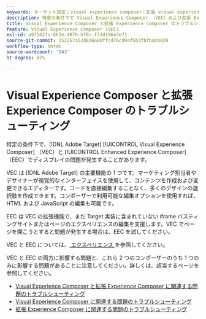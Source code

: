 ```yaml
---
keywords: ターゲット設定；visual experience composer；拡張 visual experience composer;vec;visual experience composer のトラブルシューティング；トラブルシューティング；eec；拡張 experience composer;tls;tls 1.2
description: 特定の条件下で Visual Experience Composer （VEC）および拡張 Experience Composer （EEC）で発生する場合がある問題のトラブルシューティング方法を説明します。
title: Visual Experience Composer と拡張 Experience Composer のトラブルシューティング方法
feature: Visual Experience Composer (VEC)
exl-id: a971627c-662e-487b-bf0c-f73d196e3e71
source-git-commit: 152257a52d836a88ffcd76cd9af5b3fbfbdc0839
workflow-type: tm+mt
source-wordcount: '243'
ht-degree: 67%

---
```


# Visual Experience Composer と拡張 Experience Composer のトラブルシューティング

特定の条件下で、[!DNL Adobe Target] [!UICONTROL Visual Experience Composer] （VEC）と [!UICONTROL Enhanced Experience Composer] （EEC）でディスプレイの問題が発生することがあります。

VEC は [!DNL Adobe Target] の主要機能の 1 つです。マーケティング担当者やデザイナーが視覚的なインターフェイスを使用して、コンテンツを作成および変更できるエディターです。コードを直接編集することなく、多くのデザインの選択肢を作成できます。コンポーザーで利用可能な編集オプションを使用すれば、HTML および JavaScript の編集も可能です。

EEC は VEC の拡張機能で、まだ Target 実装に含まれていない iframe バスティングサイトまたはページのエクスペリエンスの編集を支援します。VEC でページを開こうとすると問題が発生する場合は、EEC を試してください。

VEC と EEC については、[ エクスペリエンス ](/help/main/c-experiences/experiences.md#concept_A2E10F6AFB3D4AEAB6951EE14688848D) を参照してください。

VEC と EEC の両方に影響する問題と、これら 2 つのコンポーザーのうち 1 つのみに影響する問題があることに注意してください。詳しくは、該当するページを参照してください。

* [Visual Experience Composer と拡張 Experience Composer に関連する問題のトラブルシューティング](/help/main/c-experiences/c-visual-experience-composer/r-troubleshoot-composer/issues-related-to-the-visual-experience-composer-vec-and-enhanced-experience-composer-eec.md)
* [Visual Experience Composer に関連する問題のトラブルシューティング](/help/main/c-experiences/c-visual-experience-composer/r-troubleshoot-composer/troubleshooting-issues-related-to-the-visual-experience-composer-vec.md)
* [拡張 Experience Composer に関連する問題のトラブルシューティング](/help/main/c-experiences/c-visual-experience-composer/r-troubleshoot-composer/troubleshooting-issues-related-to-the-enhanced-experience-composer-eec.md)
